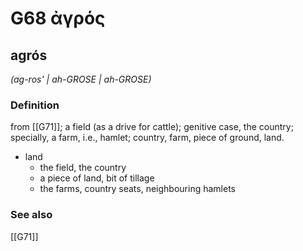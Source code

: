 # G68 ἀγρός

## agrós

_(ag-ros' | ah-GROSE | ah-GROSE)_

### Definition

from [[G71]]; a field (as a drive for cattle); genitive case, the country; specially, a farm, i.e., hamlet; country, farm, piece of ground, land.

- land
  - the field, the country
  - a piece of land, bit of tillage
  - the farms, country seats, neighbouring hamlets

### See also

[[G71]]

